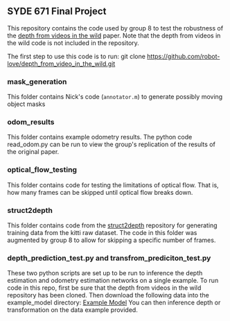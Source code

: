 ## SYDE 671 Final Project

This repository contains the code used by group 8 to test the robustness of the [depth from videos in the wild](https://github.com/google-research/google-research/tree/master/depth_from_video_in_the_wild) paper. Note that the depth from videos in the wild code is not included in the repository.

The first step to use this code is to run:
git clone https://github.com/robot-love/depth_from_video_in_the_wild.git

### mask_generation 
This folder contains Nick's code (`annotator.m`) to generate possibly moving object masks

### odom_results
This folder contains example odometry results. The python code read_odom.py can be run to view the group's replication of the results of the original paper.

### optical_flow_testing
This folder contains code for testing the limitations of optical flow. That is, how many frames can be skipped until optical flow breaks down.

### struct2depth
This folder contains code from the [struct2depth](https://github.com/tensorflow/models/tree/master/research/struct2depth) repository for generating training data from the kitti raw dataset. The code in this folder was augmented by group 8 to allow for skipping a specific number of frames.

### depth_prediction_test.py and transfrom_prediciton_test.py
These two python scripts are set up to be run to inference the depth estimation and odometry estimation networks on a single example. To run code in this repo, first be sure that the depth from videos in the wild repository has been cloned. Then download the following data into the example_model directory:
[Example Model](https://www.googleapis.com/download/storage/v1/b/gresearch/o/depth_from_video_in_the_wild%2Fcheckpoints%2Fkitti_odometry_learned_intrinsics.zip?generation=1568245497722898&alt=media)
You can then inference depth or transformation on the data example provided.
